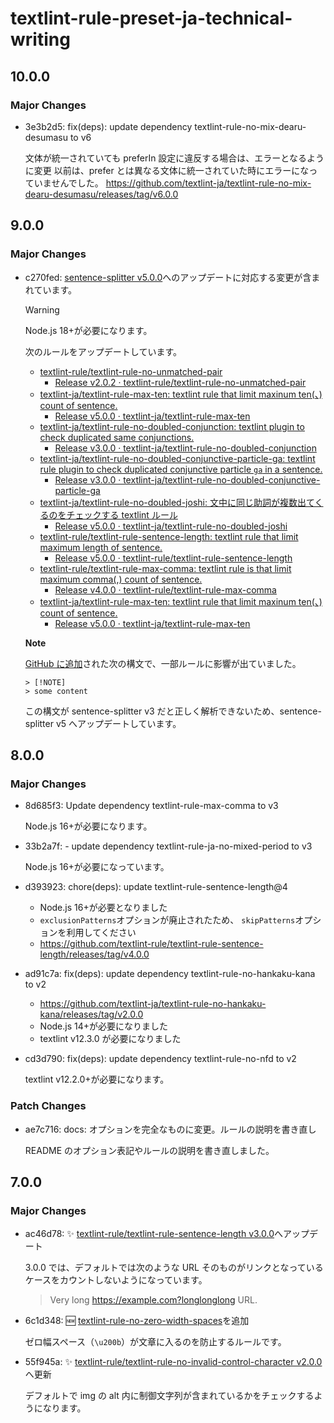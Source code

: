 # textlint-rule-preset-ja-technical-writing

## 10.0.0

### Major Changes

- 3e3b2d5: fix(deps): update dependency textlint-rule-no-mix-dearu-desumasu to v6

  文体が統一されていても preferIn 設定に違反する場合は、エラーとなるように変更
  以前は、prefer とは異なる文体に統一されていた時にエラーになっていませんでした。
  https://github.com/textlint-ja/textlint-rule-no-mix-dearu-desumasu/releases/tag/v6.0.0

## 9.0.0

### Major Changes

- c270fed: [sentence-splitter v5.0.0](https://github.com/textlint-rule/sentence-splitter/releases/tag/v5.0.0)へのアップデートに対応する変更が含まれています。

  > [!WARNING]
  > Node.js 18+が必要になります。

  次のルールをアップデートしています。

  - [textlint-rule/textlint-rule-no-unmatched-pair](https://github.com/textlint-rule/textlint-rule-no-unmatched-pair)
    - [Release v2.0.2 · textlint-rule/textlint-rule-no-unmatched-pair](https://github.com/textlint-rule/textlint-rule-no-unmatched-pair/releases/tag/v2.0.2)
  - [textlint-ja/textlint-rule-max-ten: textlint rule that limit maxinum ten(、) count of sentence.](https://github.com/textlint-ja/textlint-rule-max-ten)
    - [Release v5.0.0 · textlint-ja/textlint-rule-max-ten](https://github.com/textlint-ja/textlint-rule-max-ten/releases/tag/v5.0.0)
  - [textlint-ja/textlint-rule-no-doubled-conjunction: textlint plugin to check duplicated same conjunctions.](https://github.com/textlint-ja/textlint-rule-no-doubled-conjunction)
    - [Release v3.0.0 · textlint-ja/textlint-rule-no-doubled-conjunction](https://github.com/textlint-ja/textlint-rule-no-doubled-conjunction/releases/tag/v3.0.0)
  - [textlint-ja/textlint-rule-no-doubled-conjunctive-particle-ga: textlint rule plugin to check duplicated conjunctive particle `ga` in a sentence.](https://github.com/textlint-ja/textlint-rule-no-doubled-conjunctive-particle-ga)
    - [Release v3.0.0 · textlint-ja/textlint-rule-no-doubled-conjunctive-particle-ga](https://github.com/textlint-ja/textlint-rule-no-doubled-conjunctive-particle-ga/releases/tag/v3.0.0)
  - [textlint-ja/textlint-rule-no-doubled-joshi: 文中に同じ助詞が複数出てくるのをチェックする textlint ルール](https://github.com/textlint-ja/textlint-rule-no-doubled-joshi)
    - [Release v5.0.0 · textlint-ja/textlint-rule-no-doubled-joshi](https://github.com/textlint-ja/textlint-rule-no-doubled-joshi/releases/tag/v5.0.0)
  - [textlint-rule/textlint-rule-sentence-length: textlint rule that limit maximum length of sentence.](https://github.com/textlint-rule/textlint-rule-sentence-length)
    - [Release v5.0.0 · textlint-rule/textlint-rule-sentence-length](https://github.com/textlint-rule/textlint-rule-sentence-length/releases/tag/v5.0.0)
  - [textlint-rule/textlint-rule-max-comma: textlint rule is that limit maximum comma(,) count of sentence.](https://github.com/textlint-rule/textlint-rule-max-comma)
    - [Release v4.0.0 · textlint-rule/textlint-rule-max-comma](https://github.com/textlint-rule/textlint-rule-max-comma/releases/tag/v4.0.0)
  - [textlint-ja/textlint-rule-max-ten: textlint rule that limit maxinum ten(、) count of sentence.](https://github.com/textlint-ja/textlint-rule-max-ten)
    - [Release v5.0.0 · textlint-ja/textlint-rule-max-ten](https://github.com/textlint-ja/textlint-rule-max-ten/releases/tag/v5.0.0)

  **Note**

  [GitHub に追加](https://github.com/orgs/community/discussions/16925)された次の構文で、一部ルールに影響が出ていました。

  ```
  > [!NOTE]
  > some content
  ```

  この構文が sentence-splitter v3 だと正しく解析できないため、sentence-splitter v5 へアップデートしています。

## 8.0.0

### Major Changes

- 8d685f3: Update dependency textlint-rule-max-comma to v3

  Node.js 16+が必要になります。

- 33b2a7f: - update dependency textlint-rule-ja-no-mixed-period to v3

  Node.js 16+が必要になっています。

- d393923: chore(deps): update textlint-rule-sentence-length@4

  - Node.js 16+が必要となりました
  - `exclusionPatterns`オプションが廃止されたため、 `skipPatterns`オプションを利用してください
  - https://github.com/textlint-rule/textlint-rule-sentence-length/releases/tag/v4.0.0

- ad91c7a: fix(deps): update dependency textlint-rule-no-hankaku-kana to v2

  - https://github.com/textlint-ja/textlint-rule-no-hankaku-kana/releases/tag/v2.0.0
  - Node.js 14+が必要になりました
  - textlint v12.3.0 が必要になりました

- cd3d790: fix(deps): update dependency textlint-rule-no-nfd to v2

  textlint v12.2.0+が必要になります。

### Patch Changes

- ae7c716: docs: オプションを完全なものに変更。ルールの説明を書き直し

  README のオプション表記やルールの説明を書き直しました。

## 7.0.0

### Major Changes

- ac46d78: :sparkles: [textlint-rule/textlint-rule-sentence-length v3.0.0](https://github.com/textlint-rule/textlint-rule-sentence-length/releases/v3.0.0)へアップデート

  3.0.0 では、デフォルトでは次のような URL そのものがリンクとなっているケースをカウントしないようになっています。

  > Very long <https://example.com?longlonglong> URL.

- 6c1d348: :new: [textlint-rule-no-zero-width-spaces](https://github.com/textlint-rule/textlint-rule-no-zero-width-spaces)を追加

  ゼロ幅スペース（`\u200b`）が文章に入るのを防止するルールです。

- 55f945a: :sparkles: [textlint-rule/textlint-rule-no-invalid-control-character v2.0.0](https://github.com/textlint-rule/textlint-rule-no-invalid-control-character/releases/tag/v2.0.0)へ更新

  デフォルトで img の alt 内に制御文字列が含まれているかをチェックするようになります。
